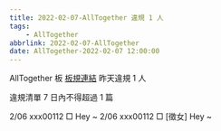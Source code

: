 ```yaml
---
title: 2022-02-07-AllTogether 違規 1 人
tags:
    - AllTogether
abbrlink: 2022-02-07-AllTogether
date: AllTogether-2022-02-07 12:00:00
---
```

AllTogether 板 [板規連結](https://www.ptt.cc/bbs/Gossiping/M.1637425085.A.07D.html)
昨天違規 1 人
<!-- more -->

違規清單
7 日內不得超過 1 篇

2/06 xxx00112 □ Hey ~
2/06 xxx00112 □ [徵女] Hey ~